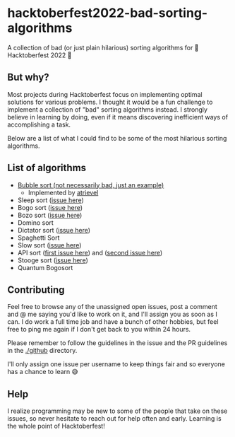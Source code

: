 # hacktoberfest2022-bad-sorting-algorithms
A collection of bad (or just plain hilarious) sorting algorithms for 🎃 Hacktoberfest 2022 🎃

## But why?
Most projects during Hacktoberfest focus on implementing optimal solutions for various problems. I thought it would be a fun challenge to implement a collection of "bad" sorting algorithms instead. I strongly believe in learning by doing, even if it means discovering inefficient ways of accomplishing a task.

Below are a list of what I could find to be some of the most hilarious sorting algorithms.

## List of algorithms
* [Bubble sort (not necessarily bad, just an example)](https://github.com/atrievel/hacktoberfest2022-bad-sorting-algorithms/blob/main/src/algorithms/bubble-sort.ts)
  * Implemented by [atrievel](https://github.com/atrievel)
* Sleep sort ([issue here](https://github.com/atrievel/hacktoberfest2022-bad-sorting-algorithms/issues/16))
* Bogo sort ([issue here](https://github.com/atrievel/hacktoberfest2022-bad-sorting-algorithms/issues/17))
* Bozo sort ([issue here](https://github.com/atrievel/hacktoberfest2022-bad-sorting-algorithms/issues/18))
* Domino sort 
* Dictator sort ([issue here](https://github.com/atrievel/hacktoberfest2022-bad-sorting-algorithms/issues/19))
* Spaghetti Sort
* Slow sort ([issue here](https://github.com/atrievel/hacktoberfest2022-bad-sorting-algorithms/issues/20))
* API sort ([first issue here](https://github.com/atrievel/hacktoberfest2022-bad-sorting-algorithms/issues/22)) and ([second issue here](https://github.com/atrievel/hacktoberfest2022-bad-sorting-algorithms/issues/23))
* Stooge sort ([issue here](https://github.com/atrievel/hacktoberfest2022-bad-sorting-algorithms/issues/21))
* Quantum Bogosort

## Contributing
Feel free to browse any of the unassigned open issues, post a comment and @ me saying you'd like to work on it, and I'll assign you as soon as I can.
I do work a full time job and have a bunch of other hobbies, but feel free to ping me again if I don't get back to you within 24 hours.

Please remember to follow the guidelines in the issue and the PR guidelines in the [./github](https://github.com/atrievel/hacktoberfest2022-bad-sorting-algorithms/tree/main/.github) directory.

I'll only assign one issue per username to keep things fair and so everyone has a chance to learn 😅

## Help
I realize programming may be new to some of the people that take on these issues, so never hesitate to reach out for help often and early. Learning is the whole point of Hacktoberfest!
